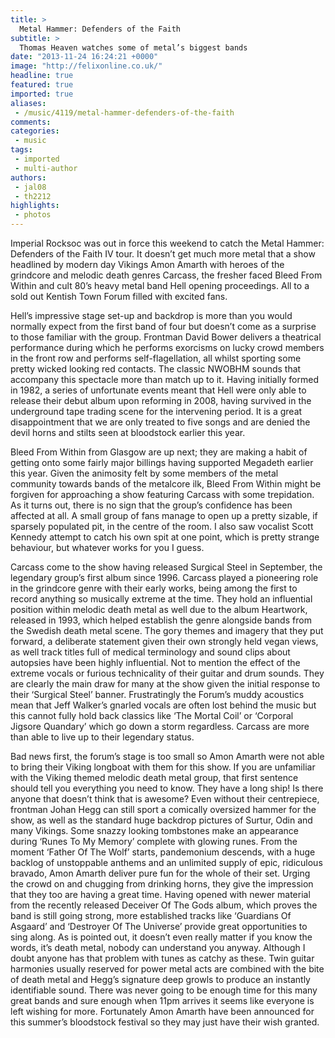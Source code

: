 ```yaml
---
title: >
  Metal Hammer: Defenders of the Faith
subtitle: >
  Thomas Heaven watches some of metal’s biggest bands
date: "2013-11-24 16:24:21 +0000"
image: "http://felixonline.co.uk/"
headline: true
featured: true
imported: true
aliases:
 - /music/4119/metal-hammer-defenders-of-the-faith
comments:
categories:
 - music
tags:
 - imported
 - multi-author
authors:
 - jal08
 - th2212
highlights:
 - photos
---
```


Imperial Rocksoc was out in force this weekend to catch the Metal Hammer: Defenders of the Faith IV tour. It doesn’t get much more metal that a show headlined by modern day Vikings Amon Amarth with heroes of the grindcore and melodic death genres Carcass, the fresher faced Bleed From Within and cult 80’s heavy metal band Hell opening proceedings. All to a sold out Kentish Town Forum filled with excited fans.

Hell’s impressive stage set-up and backdrop is more than you would normally expect from the first band of four but doesn’t come as a surprise to those familiar with the group. Frontman David Bower delivers a theatrical performance during which he performs exorcisms on lucky crowd members in the front row and performs self-flagellation, all whilst sporting some pretty wicked looking red contacts. The classic NWOBHM sounds that accompany this spectacle more than match up to it. Having initially formed in 1982, a series of unfortunate events meant that Hell were only able to release their debut album upon reforming in 2008, having survived in the underground tape trading scene for the intervening period. It is a great disappointment that we are only treated to five songs and are denied the devil horns and stilts seen at bloodstock earlier this year.

Bleed From Within from Glasgow are up next; they are making a habit of getting onto some fairly major billings having supported Megadeth earlier this year. Given the animosity felt by some members of the metal community towards bands of the metalcore ilk, Bleed From Within might be forgiven for approaching a show featuring Carcass with some trepidation. As it turns out, there is no sign that the group’s confidence has been affected at all. A small group of fans manage to open up a pretty sizable, if sparsely populated pit, in the centre of the room. I also saw vocalist Scott Kennedy attempt to catch his own spit at one point, which is pretty strange behaviour, but whatever works for you I guess.

Carcass come to the show having released Surgical Steel in September, the legendary group’s first album since 1996. Carcass played a pioneering role in the grindcore genre with their early works, being among the first to record anything so musically extreme at the time. They hold an influential position within melodic death metal as well due to the album Heartwork, released in 1993, which helped establish the genre alongside bands from the Swedish death metal scene. The gory themes and imagery that they put forward, a deliberate statement given their own strongly held vegan views, as well track titles full of medical terminology and sound clips about autopsies have been highly influential. Not to mention the effect of the extreme vocals or furious technicality of their guitar and drum sounds. They are clearly the main draw for many at the show given the initial response to their ‘Surgical Steel’ banner. Frustratingly the Forum’s muddy acoustics mean that Jeff Walker’s gnarled vocals are often lost behind the music but this cannot fully hold back classics like ‘The Mortal Coil’ or ‘Corporal Jigsore Quandary’ which go down a storm regardless. Carcass are more than able to live up to their legendary status.

Bad news first, the forum’s stage is too small so Amon Amarth were not able to bring their Viking longboat with them for this show. If you are unfamiliar with the Viking themed melodic death metal group, that first sentence should tell you everything you need to know. They have a long ship! Is there anyone that doesn’t think that is awesome? Even without their centrepiece, frontman Johan Hegg can still sport a comically oversized hammer for the show, as well as the standard huge backdrop pictures of Surtur, Odin and many Vikings. Some snazzy looking tombstones make an appearance during ‘Runes To My Memory’ complete with glowing runes. From the moment ‘Father Of The Wolf’ starts, pandemonium descends, with a huge backlog of unstoppable anthems and an unlimited supply of epic, ridiculous bravado, Amon Amarth deliver pure fun for the whole of their set. Urging the crowd on and chugging from drinking horns, they give the impression that they too are having a great time. Having opened with newer material from the recently released Deceiver Of The Gods album, which proves the band is still going strong, more established tracks like ‘Guardians Of Asgaard’ and ‘Destroyer Of The Universe’ provide great opportunities to sing along. As is pointed out, it doesn’t even really matter if you know the words, it’s death metal, nobody can understand you anyway. Although I doubt anyone has that problem with tunes as catchy as these. Twin guitar harmonies usually reserved for power metal acts are combined with the bite of death metal and Hegg’s signature deep growls to produce an instantly identifiable sound. There was never going to be enough time for this many great bands and sure enough when 11pm arrives it seems like everyone is left wishing for more. Fortunately Amon Amarth have been announced for this summer’s bloodstock festival so they may just have their wish granted.
